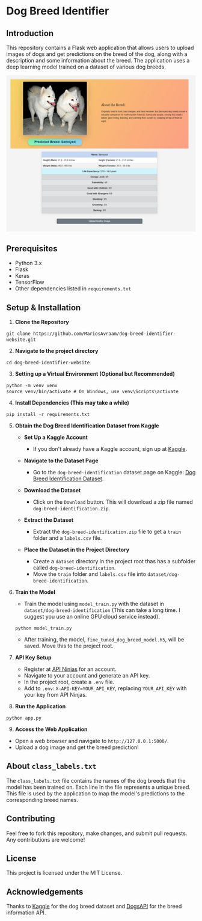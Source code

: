 # Dog Breed Identifier

## Introduction
This repository contains a Flask web application that allows users to upload images of dogs and get predictions on the breed of the dog, along with a description and some information about the breed. The application uses a deep learning model trained on a dataset of various dog breeds.

![Screenshot of website](static/images/website_image.png)

## Prerequisites
- Python 3.x
- Flask
- Keras
- TensorFlow
- Other dependencies listed in `requirements.txt`

## Setup & Installation

1. **Clone the Repository**
```
git clone https://github.com/MariosAvraam/dog-breed-identifier-website.git
```

2. **Navigate to the project directory**
```
cd dog-breed-identifier-website
```

3. **Setting up a Virtual Environment (Optional but Recommended)**
```
python -m venv venv
source venv/bin/activate # On Windows, use venv\Scripts\activate
```

4. **Install Dependencies (This may take a while)**
```
pip install -r requirements.txt
```


5. **Obtain the Dog Breed Identification Dataset from Kaggle**

   - **Set Up a Kaggle Account**
     - If you don't already have a Kaggle account, sign up at [Kaggle](https://www.kaggle.com/).

   - **Navigate to the Dataset Page**
     - Go to the `dog-breed-identification` dataset page on Kaggle: [Dog Breed Identification Dataset](https://www.kaggle.com/c/dog-breed-identification/data).

   - **Download the Dataset**
     - Click on the `Download` button. This will download a zip file named `dog-breed-identification.zip`.

   - **Extract the Dataset**
     - Extract the `dog-breed-identification.zip` file to get a `train` folder and a `labels.csv` file.

   - **Place the Dataset in the Project Directory**
     - Create a `dataset` directory in the project root thas has a subfolder called `dog-breed-identification`.
     - Move the `train` folder and `labels.csv` file into `dataset/dog-breed-identification`.

6. **Train the Model**
   - Train the model using `model_train.py` with the dataset in `dataset/dog-breed-identification` (This can take a long time. I suggest you use an online GPU cloud service instead).
   ```
   python model_train.py
   ```
   - After training, the model, `fine_tuned_dog_breed_model.h5`, will be saved. Move this to the project root.

7. **API Key Setup**
   - Register at [API Ninjas](https://api-ninjas.com/) for an account.
   - Navigate to your account and generate an API key.
   - In the project root, create a `.env` file.
   - Add to `.env`: `X-API-KEY=YOUR_API_KEY`, replacing `YOUR_API_KEY` with your key from API Ninjas.

8. **Run the Application**
```
python app.py
```

9. **Access the Web Application**
- Open a web browser and navigate to `http://127.0.0.1:5000/`.
- Upload a dog image and get the breed prediction!


## About `class_labels.txt`
The `class_labels.txt` file contains the names of the dog breeds that the model has been trained on. Each line in the file represents a unique breed. This file is used by the application to map the model's predictions to the corresponding breed names.

## Contributing
Feel free to fork this repository, make changes, and submit pull requests. Any contributions are welcome!

## License
This project is licensed under the MIT License.

## Acknowledgements
Thanks to [Kaggle](https://www.kaggle.com/c/dog-breed-identification) for the dog breed dataset and [DogsAPI](https://api-ninjas.com/api/dogs) for the breed information API.